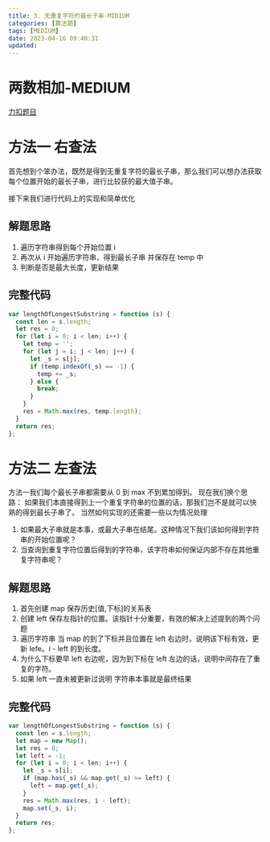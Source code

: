 ```yaml
---
title: 3. 无重复字符的最长子串-MIDIUM
categories: [算法题]
tags: [MEDIUM]
date: 2023-04-16 09:40:31
updated:
---
```


# 两数相加-MEDIUM

[力扣题目](https://leetcode.cn/problems/longest-substring-without-repeating-characters/)

# 方法一 右查法

首先想到个笨办法，既然是得到无重复字符的最长子串，那么我们可以想办法获取每个位置开始的最长子串，进行比较获的最大值子串。

接下来我们进行代码上的实现和简单优化

## 解题思路

1. 遍历字符串得到每个开始位置 i
2. 再次从 i 开始遍历字符串，得到最长子串 并保存在 temp 中
3. 判断是否是最大长度，更新结果

## 完整代码

```javascript
var lengthOfLongestSubstring = function (s) {
  const len = s.length;
  let res = 0;
  for (let i = 0; i < len; i++) {
    let temp = '';
    for (let j = i; j < len; j++) {
      let _s = s[j];
      if (temp.indexOf(_s) == -1) {
        temp += _s;
      } else {
        break;
      }
    }
    res = Math.max(res, temp.length);
  }
  return res;
};
```

# 方法二 左查法

方法一我们每个最长子串都需要从 0 到 max 不到累加得到。
现在我们换个思路：
如果我们本直接得到上一个重复字符串的位置的话，那我们岂不是就可以快熟的得到最长子串了。
当然如何实现的还需要一些以为情况处理

1. 如果最大子串就是本事，或最大子串在结尾。这种情况下我们该如何得到字符串的开始位置呢？
2. 当查询到重复字符位置后得到的字符串，该字符串如何保证内部不存在其他重复字符串呢？

## 解题思路

1. 首先创建 map 保存历史[值,下标]的关系表
2. 创建 left 保存左指针的位置。该指针十分重要，有效的解决上述提到的两个问题
3. 遍历字符串 当 map 的到了下标并且位置在 left 右边时，说明该下标有效，更新 lefe。i - left 的到长度。
4. 为什么下标要早 left 右边呢，因为到下标在 left 左边的话，说明中间存在了重复的字符。
5. 如果 left 一直未被更新过说明 字符串本事就是最终结果

## 完整代码

```javascript
var lengthOfLongestSubstring = function (s) {
  const len = s.length;
  let map = new Map();
  let res = 0;
  let left = -1;
  for (let i = 0; i < len; i++) {
    let _s = s[i];
    if (map.has(_s) && map.get(_s) >= left) {
      left = map.get(_s);
    }
    res = Math.max(res, i - left);
    map.set(_s, i);
  }
  return res;
};
```

